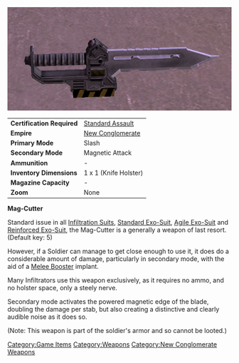 ![](images/Magcutter.jpg "Magcutter.jpg")

|                            |                                                    |
| -------------------------- | -------------------------------------------------- |
| **Certification Required** | [Standard Assault](../certifications/Standard_Assault.md) |
| **Empire**                 | [New Conglomerate](../etc/New_Conglomerate.md) |
| **Primary Mode**           | Slash                                              |
| **Secondary Mode**         | Magnetic Attack                                    |
| **Ammunition**             | \-                                                 |
| **Inventory Dimensions**   | 1 x 1 (Knife Holster)                              |
| **Magazine Capacity**      | \-                                                 |
| **Zoom**                   | None                                               |

**Mag-Cutter**

Standard issue in all [Infiltration
Suits](../items/Infiltration_Suit.md), [Standard
Exo-Suit](../armor/Standard_Exo-Suit.md), [Agile
Exo-Suit](../armor/Agile_Exo-Suit.md) and [Reinforced
Exo-Suit](../armor/Reinforced_Exo-Suit.md), the Mag-Cutter is a generally
a weapon of last resort. (Default key: 5)

However, if a Soldier can manage to get close enough to use it, it does
do a considerable amount of damage, particularly in secondary mode, with
the aid of a [Melee Booster](../implants/Melee_Booster.md) implant.

Many Infiltrators use this weapon exclusively, as it requires no ammo,
and no holster space, only a steely nerve.

Secondary mode activates the powered magnetic edge of the blade,
doubling the damage per stab, but also creating a distinctive and
clearly audible noise as it does so.

(Note: This weapon is part of the soldier's armor and so cannot be
looted.)

[Category:Game Items](Category:Game_Items.md)
[Category:Weapons](Category:Weapons.md) [Category:New
Conglomerate Weapons](Category:New_Conglomerate_Weapons.md)
